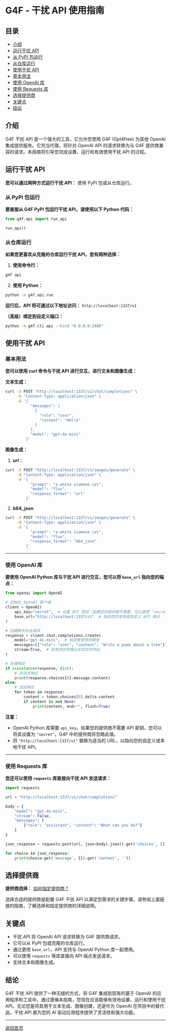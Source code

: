 # G4F - 干扰 API 使用指南

## 目录
   - [介绍](#介绍)
   - [运行干扰 API](#运行干扰-api)
   - [从 PyPI 包运行](#从-pypi-包运行)
   - [从仓库运行](#从仓库运行)
   - [使用干扰 API](#使用干扰-api)
   - [基本用法](#基本用法)
   - [使用 OpenAI 库](#使用-openai-库)
   - [使用 Requests 库](#使用-requests-库)
   - [选择提供商](#选择提供商)
   - [关键点](#关键点)
   - [结论](#结论)

## 介绍
G4F 干扰 API 是一个强大的工具，它允许您使用 G4F (Gpt4free) 为其他 OpenAI 集成提供服务。它充当代理，将针对 OpenAI API 的请求转换为与 G4F 提供商兼容的请求。本指南将引导您完成设置、运行和有效使用干扰 API 的过程。

## 运行干扰 API
**您可以通过两种方式运行干扰 API：** 使用 PyPI 包或从仓库运行。

### 从 PyPI 包运行
**要直接从 G4F PyPI 包运行干扰 API，请使用以下 Python 代码：**

```python
from g4f.api import run_api

run_api()
```

### 从仓库运行
**如果您更喜欢从克隆的仓库运行干扰 API，您有两种选择：**

1. **使用命令行：**
```bash
g4f api
```

2. **使用 Python：**
```bash
python -m g4f.api.run
```

**运行后，API 将可通过以下地址访问：** `http://localhost:1337/v1`

**（高级）绑定到自定义端口：**
```bash
python -m g4f.cli api --bind "0.0.0.0:2400" 
```

## 使用干扰 API

### 基本用法
**您可以使用 curl 命令与干扰 API 进行交互，进行文本和图像生成：**

**文本生成：**
```bash
curl -X POST "http://localhost:1337/v1/chat/completions" \
     -H "Content-Type: application/json" \
     -d '{
           "messages": [
             {
               "role": "user",
               "content": "Hello"
             }
           ],
           "model": "gpt-4o-mini"
         }'
```

**图像生成：**
1. **url：**
```bash
curl -X POST "http://localhost:1337/v1/images/generate" \
     -H "Content-Type: application/json" \
     -d '{
           "prompt": "a white siamese cat",
           "model": "flux",
           "response_format": "url"
         }'
```

2. **b64_json**
```bash
curl -X POST "http://localhost:1337/v1/images/generate" \
     -H "Content-Type: application/json" \
     -d '{
           "prompt": "a white siamese cat",
           "model": "flux",
           "response_format": "b64_json"
         }'
```

---

### 使用 OpenAI 库

**要使用 OpenAI Python 库与干扰 API 进行交互，您可以将 `base_url` 指向您的端点：**

```python
from openai import OpenAI

# 初始化 OpenAI 客户端
client = OpenAI(
    api_key="secret",  # 设置 API 密钥（如果您的提供商不需要，可以使用 "secret"）
    base_url="http://localhost:1337/v1"  # 指向您的本地或自定义 API 端点
)

# 创建聊天补全请求
response = client.chat.completions.create(
    model="gpt-4o-mini",  # 指定要使用的模型
    messages=[{"role": "user", "content": "Write a poem about a tree"}],  # 定义输入消息
    stream=True,  # 启用流式传输以实现实时响应
)

# 处理响应
if isinstance(response, dict):
    # 非流式响应
    print(response.choices[0].message.content)
else:
    # 流式响应
    for token in response:
        content = token.choices[0].delta.content
        if content is not None:
            print(content, end="", flush=True)
```

**注意：**
- OpenAI Python 库需要 `api_key`。如果您的提供商不需要 API 密钥，您可以将其设置为 `"secret"`。G4F 中的提供商将忽略此值。
- 将 `"http://localhost:1337/v1"` 替换为适当的 URL，以指向您的自定义或本地干扰 API。

---

### 使用 Requests 库

**您还可以使用 `requests` 库直接向干扰 API 发送请求：**
```python
import requests

url = "http://localhost:1337/v1/chat/completions"

body = {
    "model": "gpt-4o-mini",
    "stream": False,
    "messages": [
        {"role": "assistant", "content": "What can you do?"}
    ]
}

json_response = requests.post(url, json=body).json().get('choices', [])

for choice in json_response:
    print(choice.get('message', {}).get('content', ''))
```

## 选择提供商

**提供商选择**： [如何指定提供商？](selecting_a_provider.md)

选择合适的提供商是配置 G4F 干扰 API 以满足您需求的关键步骤。请参阅上面链接的指南，了解选择和指定提供商的详细说明。

## 关键点
   - 干扰 API 将 OpenAI API 请求转换为 G4F 提供商请求。
   - 它可以从 PyPI 包或克隆的仓库运行。
   - 通过更改 `base_url`，API 支持与 OpenAI Python 库一起使用。
   - 可以使用 `requests` 等库直接向 API 端点发送请求。
   - 支持文本和图像生成。

## 结论
G4F 干扰 API 提供了一种无缝的方式，将 G4F 集成到现有的基于 OpenAI 的应用程序和工具中。通过遵循本指南，您现在应该能够有效地设置、运行和使用干扰 API。无论您是将其用于文本生成、图像创建，还是作为 OpenAI 在项目中的替代品，干扰 API 都为您的 AI 驱动应用程序提供了灵活性和强大功能。

---

[返回首页](/)
